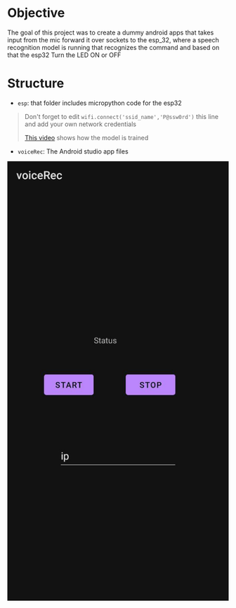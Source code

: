 # Objective

The goal of this project was to create a dummy android apps that takes input from the mic forward it over sockets to the esp_32, where a speech recognition model is running that recognizes the command and based on that the esp32 Turn the LED ON or OFF

# Structure

- `esp`: that folder includes micropython code for the esp32
> Don't forget to edit `wifi.connect('ssid_name','P@ssw0rd')` this line and add your own network credentials
> 
> [This video](https://www.youtube.com/watch?v=IXHV6xbSO14) shows how the model is trained
- `voiceRec`: The Android studio app files

![alt text](app.jpg)

